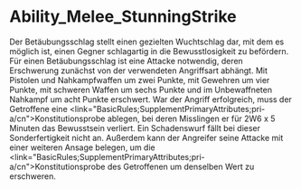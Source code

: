 # Ability_Melee_StunningStrike

Der Betäubungsschlag stellt einen gezielten Wuchtschlag dar, mit dem es möglich ist, einen Gegner schlagartig in die Bewusstlosigkeit zu befördern. Für einen Betäubungsschlag ist eine Attacke notwendig, deren Erschwerung zunächst von der verwendeten Angriffsart abhängt. Mit Pistolen und Nahkampfwaffen um zwei Punkte, mit Gewehren um vier Punkte, mit schweren Waffen um sechs Punkte und im Unbewaffneten Nahkampf um acht Punkte erschwert. War der Angriff erfolgreich, muss der Getroffene eine <link="BasicRules;SupplementPrimaryAttributes;pri-a/cn">Konstitution</link>sprobe ablegen, bei deren Misslingen er für 2W6 x 5 Minuten das Bewusstsein verliert. Ein Schadenswurf fällt bei dieser Sonderfertigkeit nicht an. Außerdem kann der Angreifer seine Attacke mit einer weiteren Ansage belegen, um die <link="BasicRules;SupplementPrimaryAttributes;pri-a/cn">Konstitution</link>sprobe des Getroffenen um denselben Wert zu erschweren.
